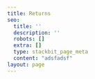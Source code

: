 ```yaml
---
title: Returns
seo:
  title: ''
  description: ''
  robots: []
  extra: []
  type: stackbit_page_meta
  content: "adsfadsf"
layout: page
---
```



